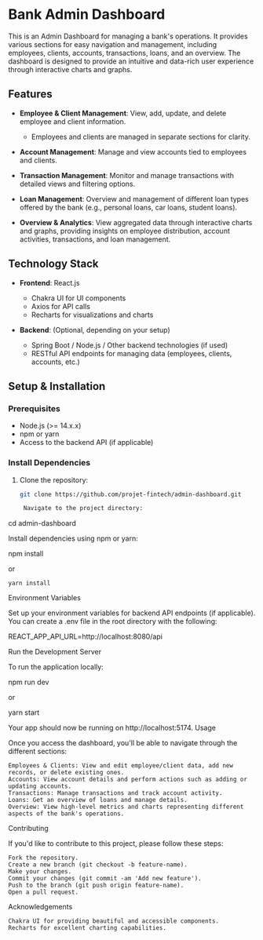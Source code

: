 # Bank Admin Dashboard

This is an Admin Dashboard for managing a bank's operations. It provides various sections for easy navigation and management, including employees, clients, accounts, transactions, loans, and an overview. The dashboard is designed to provide an intuitive and data-rich user experience through interactive charts and graphs.

## Features

- **Employee & Client Management**: View, add, update, and delete employee and client information. 
  - Employees and clients are managed in separate sections for clarity.
  
- **Account Management**: Manage and view accounts tied to employees and clients.
  
- **Transaction Management**: Monitor and manage transactions with detailed views and filtering options.

- **Loan Management**: Overview and management of different loan types offered by the bank (e.g., personal loans, car loans, student loans).
  
- **Overview & Analytics**: View aggregated data through interactive charts and graphs, providing insights on employee distribution, account activities, transactions, and loan management.

## Technology Stack

- **Frontend**: React.js
  - Chakra UI for UI components
  - Axios for API calls
  - Recharts for visualizations and charts

- **Backend**: (Optional, depending on your setup)
  - Spring Boot / Node.js / Other backend technologies (if used)
  - RESTful API endpoints for managing data (employees, clients, accounts, etc.)

## Setup & Installation

### Prerequisites

- Node.js (>= 14.x.x)
- npm or yarn
- Access to the backend API (if applicable)

### Install Dependencies

1. Clone the repository:
   ```bash
   git clone https://github.com/projet-fintech/admin-dashboard.git

    Navigate to the project directory:

cd admin-dashboard

Install dependencies using npm or yarn:

npm install

or

    yarn install

Environment Variables

Set up your environment variables for backend API endpoints (if applicable). You can create a .env file in the root directory with the following:

REACT_APP_API_URL=http://localhost:8080/api

Run the Development Server

To run the application locally:

npm run dev

or

yarn start

Your app should now be running on http://localhost:5174.
Usage

Once you access the dashboard, you'll be able to navigate through the different sections:

    Employees & Clients: View and edit employee/client data, add new records, or delete existing ones.
    Accounts: View account details and perform actions such as adding or updating accounts.
    Transactions: Manage transactions and track account activity.
    Loans: Get an overview of loans and manage details.
    Overview: View high-level metrics and charts representing different aspects of the bank's operations.

Contributing

If you'd like to contribute to this project, please follow these steps:

    Fork the repository.
    Create a new branch (git checkout -b feature-name).
    Make your changes.
    Commit your changes (git commit -am 'Add new feature').
    Push to the branch (git push origin feature-name).
    Open a pull request.

Acknowledgements

    Chakra UI for providing beautiful and accessible components.
    Recharts for excellent charting capabilities.

